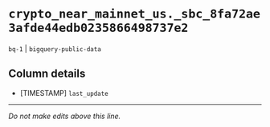 # `crypto_near_mainnet_us._sbc_8fa72ae3afde44edb0235866498737e2`
`bq-1` | `bigquery-public-data`

## Column details
* [TIMESTAMP] `last_update`

-------------------------------------------------------------------------------
*Do not make edits above this line.*
